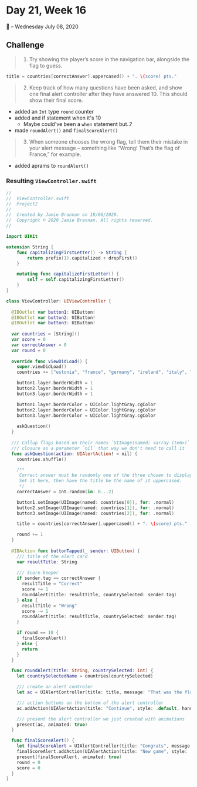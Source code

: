# Day 21, Week 16
:calendar: – Wednesday July 08, 2020

## Challenge

>1) Try showing the player’s score in the navigation bar, alongside the flag to guess.

```swift
title = countries[correctAnswer].uppercased() + ". \(score) pts."
```

>2) Keep track of how many questions have been asked, and show one final alert controller after they have answered 10. This should show their final score.

* added an `Int` type `round` counter
* added and if statement when it's 10
    * Maybe could've been a `when` statement but..?
* made `roundAlert()` and `finalScoreAlert()`

>3) When someone chooses the wrong flag, tell them their mistake in your alert message – something like “Wrong! That’s the flag of France,” for example.

* added aprams to `roundAlert()`

### Resulting `ViewController.swift`

```swift
//
//  ViewController.swift
//  Project2
//
//  Created by Jamie Brannan on 18/06/2020.
//  Copyright © 2020 Jamie Brannan. All rights reserved.
//

import UIKit

extension String {
    func capitalizingFirstLetter() -> String {
        return prefix(1).capitalized + dropFirst()
    }

    mutating func capitalizeFirstLetter() {
        self = self.capitalizingFirstLetter()
    }
}

class ViewController: UIViewController {
  
  @IBOutlet var button1: UIButton!
  @IBOutlet var button2: UIButton!
  @IBOutlet var button3: UIButton!
  
  var countries = [String]()
  var score = 0
  var correctAnswer = 0
  var round = 0
  
  override func viewDidLoad() {
    super.viewDidLoad()
    countries += ["estonia", "france", "germany", "ireland", "italy", "monaco", "nigeria", "poland", "russia", "spain", "uk", "us"]

    button1.layer.borderWidth = 1
    button2.layer.borderWidth = 1
    button3.layer.borderWidth = 1

    button1.layer.borderColor = UIColor.lightGray.cgColor
    button2.layer.borderColor = UIColor.lightGray.cgColor
    button3.layer.borderColor = UIColor.lightGray.cgColor
    
    askQuestion()
  }
  
  /// Callup flags based on their names `UIImage(named: <array item>)`
  /// closure as a parameter `nil` that way we don't need to call it
  func askQuestion(action: UIAlertAction! = nil) {
    countries.shuffle()

    /**
     Correct answer must be randomly one of the three chosen to display
     Set it here, then have the title be the name of it uppercased.
     */
    correctAnswer = Int.random(in: 0...2)

    button1.setImage(UIImage(named: countries[0]), for: .normal)
    button2.setImage(UIImage(named: countries[1]), for: .normal)
    button3.setImage(UIImage(named: countries[2]), for: .normal)

    title = countries[correctAnswer].uppercased() + ". \(score) pts."

    round += 1
  }
  
  @IBAction func buttonTapped(_ sender: UIButton) {
    /// title of the alert card
    var resultTitle: String
    
    /// Score keeper
    if sender.tag == correctAnswer {
      resultTitle = "Correct"
      score += 1
      roundAlert(title: resultTitle, countrySelected: sender.tag)
    } else {
      resultTitle = "Wrong"
      score -= 1
      roundAlert(title: resultTitle, countrySelected: sender.tag)
    }

    if round == 10 {
      finalScoreAlert()
    } else {
      return
    }
  }

  func roundAlert(title: String, countrySelected: Int) {
    let countrySelectedName = countries[countrySelected]

    /// create an alert controler
    let ac = UIAlertController(title: title, message: "That was the flag of \(countrySelectedName.capitalizingFirstLetter()). Your round \(round) score is \(score)", preferredStyle: .alert)

    /// action bottoms on the bottom of the alert controller
    ac.addAction(UIAlertAction(title: "Continue", style: .default, handler: askQuestion))

    /// present the alert controller we just created with animations
    present(ac, animated: true)
  }

  func finalScoreAlert() {
    let finalScoreAlert = UIAlertController(title: "Congrats", message: "You've reached round \(round) of 10. Your final score is \(score)", preferredStyle: .alert)
    finalScoreAlert.addAction(UIAlertAction(title: "New game", style: .default, handler: askQuestion))
    present(finalScoreAlert, animated: true)
    round = 0
    score = 0
  }
}
```